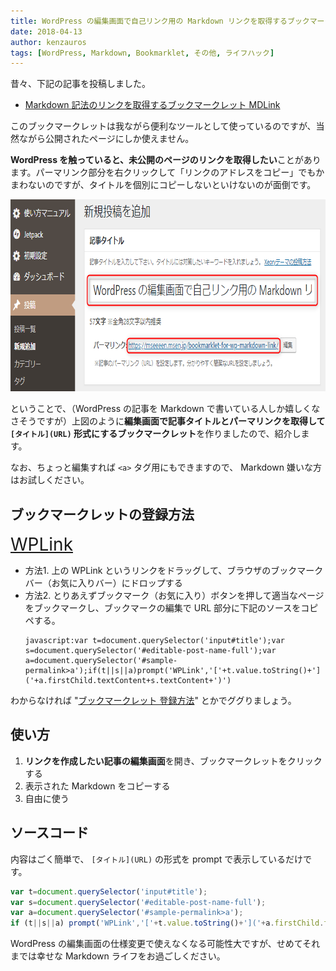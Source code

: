 ```yaml
---
title: WordPress の編集画面で自己リンク用の Markdown リンクを取得するブックマークレット WPLink
date: 2018-04-13
author: kenzauros
tags: [WordPress, Markdown, Bookmarklet, その他, ライフハック]
---
```


昔々、下記の記事を投稿しました。

- [Markdown 記法のリンクを取得するブックマークレット MDLink](https://mseeeen.msen.jp/bookmarklet-for-markdown-link/)

このブックマークレットは我ながら便利なツールとして使っているのですが、当然ながら公開されたページにしか使えません。

**WordPress を触っていると、未公開のページのリンクを取得したい**ことがあります。パーマリンク部分を右クリックして「リンクのアドレスをコピー」でもかまわないのですが、タイトルを個別にコピーしないといけないのが面倒です。

<a href="images/bookmarklet-for-wp-markdown-link-1.png"><img src="images/bookmarklet-for-wp-markdown-link-1.png" alt="WordPress 編集画面のタイトルとパーマリンクを取得したい" width="766" height="307" class="aligncenter size-full wp-image-6988" /></a>

ということで、（WordPress の記事を Markdown で書いている人しか嬉しくなさそうですが）上図のように**編集画面で記事タイトルとパーマリンクを取得して `[タイトル](URL)` 形式にするブックマークレット**を作りましたので、紹介します。

なお、ちょっと編集すれば `<a>` タグ用にもできますので、 Markdown 嫌いな方はお試しください。

## ブックマークレットの登録方法

<span style="font-size:200%"><a href="javascript:var t=document.querySelector('input#title');var s=document.querySelector('#editable-post-name-full');var a=document.querySelector('#sample-permalink&gt;a');if(t||s||a)prompt('WPLink','['+t.value.toString()+']('+a.firstChild.textContent+s.textContent+')')">WPLink</a></span>

* 方法1. 上の WPLink というリンクをドラッグして、ブラウザのブックマークバー（お気に入りバー）にドロップする
* 方法2. とりあえずブックマーク（お気に入り）ボタンを押して適当なページをブックマークし、ブックマークの編集で URL 部分に下記のソースをコピペする。
  ```
  javascript:var t=document.querySelector('input#title');var s=document.querySelector('#editable-post-name-full');var a=document.querySelector('#sample-permalink>a');if(t||s||a)prompt('WPLink','['+t.value.toString()+']('+a.firstChild.textContent+s.textContent+')')
   ```

わからなければ "[ブックマークレット 登録方法](https://www.google.co.jp/search?q=ブックマークレット%20登録方法)" とかでググりましょう。

## 使い方

1. **リンクを作成したい記事の編集画面**を開き、ブックマークレットをクリックする
2. 表示された Markdown をコピーする
3. 自由に使う

## ソースコード

内容はごく簡単で、 `[タイトル](URL)` の形式を prompt で表示しているだけです。

```javascript
var t=document.querySelector('input#title');
var s=document.querySelector('#editable-post-name-full');
var a=document.querySelector('#sample-permalink>a');
if (t||s||a) prompt('WPLink','['+t.value.toString()+']('+a.firstChild.textContent+s.textContent+')');
```

WordPress の編集画面の仕様変更で使えなくなる可能性大ですが、せめてそれまでは幸せな Markdown ライフをお過ごしください。